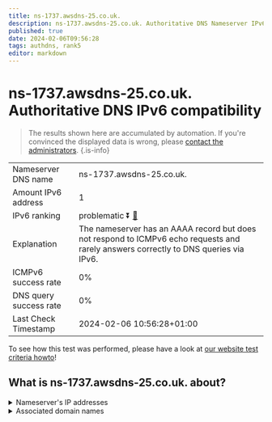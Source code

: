 ```yaml
---
title: ns-1737.awsdns-25.co.uk.
description: ns-1737.awsdns-25.co.uk. Authoritative DNS Nameserver IPv6 compatibility
published: true
date: 2024-02-06T09:56:28
tags: authdns, rank5
editor: markdown
---
```


# ns-1737.awsdns-25.co.uk. Authoritative DNS IPv6 compatibility

> The results shown here are accumulated by automation. If you're convinced the displayed data is wrong, please [contact the administrators](/howto/chat). 
{.is-info}




|   |   |
| - | - |
| Nameserver DNS name | ns-1737.awsdns-25.co.uk.
| Amount IPv6 address | 1
| IPv6 ranking | problematic :arrow_double_down: [🔗](/howto/ranking) |
| Explanation | The nameserver has an AAAA record but does not respond to ICMPv6 echo requests and rarely answers correctly to DNS queries via IPv6. |
| ICMPv6 success rate | 0%|
| DNS query success rate | 0% |
| Last Check Timestamp | 2024-02-06 10:56:28+01:00 |

To see how this test was performed, please have a look at [our website test criteria howto](/howto/testcriteria/authdns)!


## What is ns-1737.awsdns-25.co.uk. about?




<details>
<summary>Nameserver's IP addresses</summary>

2600:9000:5306:c900::1

</details>



<details>
<summary>Associated domain names</summary>

www.elastic.co

</details>
